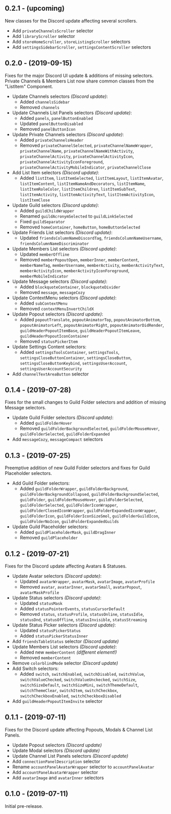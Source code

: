 ## 0.2.1 - (upcoming)
New classes for the Discord update affecting several scrollers.

- Add `privateChannelsScroller` selector
- Add `libraryScroller` selector
- Add `storeHomeScroller`, `storeListingScroller` selectors
- Add `settingsSidebarScroller`, `settingsContentScroller` selectors

## 0.2.0 - (2019-09-15)
Fixes for the major Discord UI update & additions of missing selectors.  
Private Channels & Members List now share common classes from the "ListItem" Component.

- Update Channels selectors *(Discord update)*:
	* Added `channelsSidebar`
	* Removed `channels`
- Update Channels List Panels selectors *(Discord update)*:
	* Added `panels`, `panelButtonEnabled`
	* Updated `panelButtonDisabled`
	* Removed `panelButtonIcon`
- Update Private Channels selectors *(Discord update)*:
	* Added `privateChannelsHeader`
	* Removed `privateChannelSelected`, `privateChannelNameWrapper`, `privateChannelName`, `privateChannelNameWithActivity`, `privateChannelActivity`, `privateChannelActivityIcon`, `privateChannelActivityIconForeground`, `privateChannelActivityMobileIndicator`, `privateChannelClose`
- Add List Item selectors *(Discord update)*:
	* Added `listItem`, `listItemSelected`, `listItemLayout`, `listItemAvatar`, `listItemContent`, `listItemNameAndDecorators`, `listItemName`, `listItemRoleColor`, `listItemChildren`, `listItemSubText`, `listItemActivity`, `listItemActivityText`, `listItemActivityIcon`, `listItemClose`
- Update Guild selectors *(Discord update)*:
	* Added `guildChildWrapper`
	* Renamed `guildAcronymSelected` to `guildLinkSelected`
	* Fixed `guildSeparator`
	* Removed `homeContainer`, `homeButton`, `homeButtonSelected`
- Update Friends List selectors *(Discord update)*:
	* Updated `friendsColumnNameDiscordTag`, `friendsColumnNameUsername`, `friendsColumnNameDiscriminator`
- Update Members List selectors *(Discord update)*:
	* Updated `memberOffline`
	* Removed `memberPopoutOpen`, `memberInner`, `memberContent`, `memberNameTag`, `memberUsername`, `memberActivity`, `memberActivityText`, `memberActivityIcon`, `memberActivityIconForeground`, `memberMobileIndicator`
- Update Message selectors *(Discord update)*:
	* Added `blockquoteContainer`, `blockquoteDivider`
	* Removed `message`, `messageCozy`
- Update ContextMenu selectors *(Discord update)*:
	* Added `subContextMenu`
	* Removed `contextMenuInvertChildX`
- Update Popout selectors *(Discord update)*:
	* Added `popoutTranslate`, `popoutAnimatorTop`, `popoutAnimatorBottom`, `popoutAnimatorLeft`, `popoutAnimatorRight`, `popoutAnimatorDidRender`, `guildHeaderPopoutItemBase`, `guildHeaderPopoutItemLeave`, `guildHeaderPopoutIconContainer`
	* Removed `statusPickerItem`
- Update Settings Content selectors:
	* Added `settingsToolsContainer`, `settingsTools`, `settingsCloseButtonContainer`, `settingsCloseButton`, `settingsCloseButtonKeybind`, `settingsUserAccount`, `settingsUserAccountSecurity`
- Add `channelTextAreaButton` selector

## 0.1.4 - (2019-07-28)
Fixes for the small changes to Guild Folder selectors and addition of missing Message selectors.

- Update Guild Folder selectors *(Discord update)*:
	* Added `guildFolderHover`
	* Removed `guildFolderBackgroundSelected`, `guildFolderMouseHover`, `guildFolderSelected`, `guildFolderExpanded`
- Add `messageCozy`, `messageCompact` selectors

## 0.1.3 - (2019-07-25)
Preemptive addition of new Guild Folder selectors and fixes for Guild Placeholder selectors.

- Add Guild Folder selectors:
	* Added `guildFolderWrapper`, `guildFolderBackground`, `guildFolderBackgroundCollapsed`, `guildFolderBackgroundSelected`, `guildFolder`, `guildFolderMouseHover`, `guildFolderSelected`, `guildFolderSelected`, `guildFolderIconWrapper`, `guildFolderClosedIconWrapper`, `guildFolderExpandedIconWrapper`, `guildFolderIcon`, `guildFolderIconSizeSmol`, `guildFolderGuildIcon`, `guildFolderNoIcon`, `guildFolderExpandedGuilds`
- Update Guild Placeholder selectors:
	* Added `guildPlaceholderMask`, `guildDragInner`
	* Removed `guildPlaceholder`

## 0.1.2 - (2019-07-21)
Fixes for the Discord update affecting Avatars & Statuses.

- Update Avatar selectors *(Discord update)*:
	* Updated `avatarWrapper`, `avatarMask`, `avatarImage`, `avatarProfile`
	* Removed `avatar`, `avatarInner`, `avatarSmall`, `avatarPopout`, `avatarMaskProfile`
- Update Status selectors *(Discord update)*:
	* Updated `statusMask`
	* Added `statusPointerEvents`, `statusCursorDefault`
	* Removed `status`, `statusProfile`, `statusOnline`, `statusIdle`, `statusDnd`, `statusOffline`, `statusInvisible`, `statusStreaming`
- Update Status Picker selectors *(Discord update)*:
	* Updated `statusPickerStatus`
	* Added `statusPickerStatusInner`
- Add `friendsTableStatus` selector *(Discord update)*
- Update Members List selectors *(Discord update)*:
	* Added new `memberContent` *(different element!)*
	* Removed `memberContent`
- Remove `colorblindMode` selector *(Discord update)*
- Add Switch selectors:
	* Added `switch`, `switchEnabled`, `switchDisabled`, `switchValue`, `switchValueChecked`, `switchValueUnckecked`, `switchSize`, `switchSizeDefault`, `switchSizeMini`, `switchThemeDefault`, `switchThemeClear`, `switchItem`, `switchCheckbox`, `switchCheckboxEnabled`, `switchCheckboxDisabled`
- Add `guildHeaderPopoutItemInvite` selector

## 0.1.1 - (2019-07-11)
Fixes for the Discord update affecting Popouts, Modals & Channel List Panels.

- Update Popout selectors *(Discord update)*
- Update Modal selectors *(Discord update)*
- Update Channel List Panels selectors *(Discord update)*
- Add `connectionPanelDescription` selector
- Rename `accountPanelAvatarWrapper` selector to `accountPanelAvatar`
- Add `accountPanelAvatarWrapper` selector
- Add `avatarImage` and `avatarInner` selectors

## 0.1.0 - (2019-07-11)
Initial pre-release.